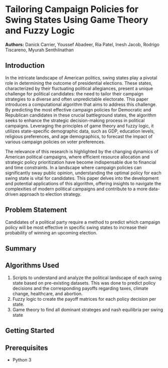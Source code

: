 # Tailoring Campaign Policies for Swing States Using Game Theory and Fuzzy Logic

**Authors:** Danick Carrier, Youssef Abadeer, Ria Patel, Inesh Jacob, Rodrigo Tiscareno, Myurah Senthilnathan

## Introduction
In the intricate landscape of American politics, swing states play a pivotal role in determining the outcome of presidential elections. These states, characterized by their fluctuating political allegiances, present a unique challenge for political candidates: the need to tailor their campaign strategies to a diverse and often unpredictable electorate. This paper introduces a computational algorithm that aims to address this challenge. By predicting the most effective campaign policies for Democratic and Republican candidates in these crucial battleground states, the algorithm seeks to enhance the strategic decision-making process in political campaigns. Leveraging the principles of game theory and fuzzy logic, it utilizes state-specific demographic data, such as GDP, education levels, religious preferences, and age demographics, to forecast the impact of various campaign policies on voter preferences.

The relevance of this research is highlighted by the changing dynamics of American political campaigns, where efficient resource allocation and strategic policy prioritization have become indispensable due to financial and time constraints. In a landscape where campaign policies can significantly sway public opinion, understanding the optimal policy for each swing state is vital for candidates. This paper delves into the development and potential applications of this algorithm, offering insights to navigate the complexities of modern political campaigns and contribute to a more data-driven approach to election strategy.

## Problem Statement
Candidates of a political party require a method to predict which campaign policy will be most effective in specific swing states to increase their probability of winning an upcoming election.

## Summary


## Algorithms Used
1. Scripts to understand and analyze the political landscape of each swing state based on pre-existing datasets. This was done to predict policy decisions and the corresponding payoffs regarding taxes, climate change, healthcare, and abortion.
2. Fuzzy logic to create the payoff matrices for each policy decision per state.
3. Game theory to find all dominant strateges and nash equilibria per swing state 

## Getting Started

## Prerequisites

- Python 3

